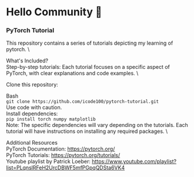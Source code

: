 # Hello Community 👋

### PyTorch Tutorial
This repository contains a series of tutorials depicting my learning of pytorch. \

What's Included? \
Step-by-step tutorials: Each tutorial focuses on a specific aspect of PyTorch, with clear explanations and code examples. \

Clone this repository: 

Bash \
`git clone https://github.com/icode100/pytorch-tutorial.git` \
Use code with caution. \
Install dependencies: \
`pip install torch numpy matplotlib` \
Note: The specific dependencies will vary depending on the tutorials. Each tutorial will have instructions on installing any required packages. \


Additional Resources \
PyTorch Documentation: https://pytorch.org/ \
PyTorch Tutorials: https://pytorch.org/tutorials/ \
Youtube playlist by Patrick Loeber: https://www.youtube.com/playlist?list=PLqnslRFeH2UrcDBWF5mfPGpqQDSta6VK4

